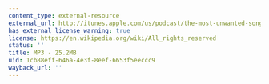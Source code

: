 ```yaml
---
content_type: external-resource
external_url: http://itunes.apple.com/us/podcast/the-most-unwanted-song/id439700566?i=94265782
has_external_license_warning: true
license: https://en.wikipedia.org/wiki/All_rights_reserved
status: ''
title: MP3 - 25.2MB
uid: 1cb88eff-646a-4e3f-8eef-6653f5eeccc9
wayback_url: ''
---
```

